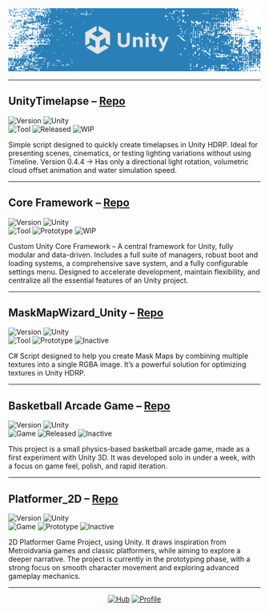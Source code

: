 <img src="../../Resources/Banners/Unity.png" alt="Unity banner" />

---

## UnityTimelapse – [Repo](https://github.com/cfrBernard/UnityTimelapse)
![Version](https://img.shields.io/badge/version-v0.4.4-blue)
![Unity](https://img.shields.io/badge/Unity-6000.1.12f1-blue?logo=unity&logoColor=white) <br>
![Tool](https://img.shields.io/badge/Tool-blue)
![Released](https://img.shields.io/badge/Released-green)
![WIP](https://img.shields.io/badge/status-WIP-red)  

Simple script designed to quickly create timelapses in Unity HDRP. Ideal for presenting scenes, cinematics, or testing lighting variations without using Timeline. Version 0.4.4 -> Has only a directional light rotation, volumetric cloud offset animation and water simulation speed.

---

## Core Framework – [Repo](https://github.com/cfrBernard/FA-HD-3D)
![Version](https://img.shields.io/badge/version-v0.1.0-blue)
![Unity](https://img.shields.io/badge/Unity-6000.0.41f1-blue?logo=unity&logoColor=white) <br>
![Tool](https://img.shields.io/badge/Tool-blue)
![Prototype](https://img.shields.io/badge/Prototype-red)
![WIP](https://img.shields.io/badge/status-WIP-red)  

Custom Unity Core Framework – A central framework for Unity, fully modular and data-driven. Includes a full suite of managers, robust boot and loading systems, a comprehensive save system, and a fully configurable settings menu. Designed to accelerate development, maintain flexibility, and centralize all the essential features of an Unity project.

---

## MaskMapWizard_Unity – [Repo](https://github.com/cfrBernard/MaskMapWizard_Unity)
![Version](https://img.shields.io/badge/version-v0.0.0-blue)
![Unity](https://img.shields.io/badge/Unity-6000.1.12f1-blue?logo=unity&logoColor=white) <br>
![Tool](https://img.shields.io/badge/Tool-blue)
![Prototype](https://img.shields.io/badge/Prototype-red)
![Inactive](https://img.shields.io/badge/status-Inactive-red) 

C# Script designed to help you create Mask Maps by combining multiple textures into a single RGBA image. It’s a powerful solution for optimizing textures in Unity HDRP.

---

## Basketball Arcade Game – [Repo](https://github.com/cfrBernard/EX-BS-3D)
![Version](https://img.shields.io/badge/version-v1.0.0-blue)
![Unity](https://img.shields.io/badge/Unity-6000.0.41f1-blue?logo=unity&logoColor=white) <br>
![Game](https://img.shields.io/badge/Game-yellow)
![Released](https://img.shields.io/badge/Released-green)
![Inactive](https://img.shields.io/badge/status-Inactive-red)  

This project is a small physics-based basketball arcade game, made as a first experiment with Unity 3D. It was developed solo in under a week, with a focus on game feel, polish, and rapid iteration.

---

## Platformer_2D – [Repo](https://github.com/cfrBernard/Platformer_2D)
![Version](https://img.shields.io/badge/version-v0.11.1-blue)
![Unity](https://img.shields.io/badge/Unity-6000.0.26f1-blue?logo=unity&logoColor=white) <br>
![Game](https://img.shields.io/badge/Game-yellow)
![Prototype](https://img.shields.io/badge/Prototype-red)
![Inactive](https://img.shields.io/badge/status-Inactive-red)  

2D Platformer Game Project, using Unity. It draws inspiration from Metroidvania games and classic platformers, while aiming to explore a deeper narrative. The project is currently in the prototyping phase, with a strong focus on smooth character movement and exploring advanced gameplay mechanics.


---

<div align="center">

[![Hub](https://img.shields.io/badge/◀-Hub-blue?style=for-the-badge)](../../README.md)
[![Profile](https://img.shields.io/badge/◀-Profile-green?style=for-the-badge)](https://github.com/cfrBernard)

</div>